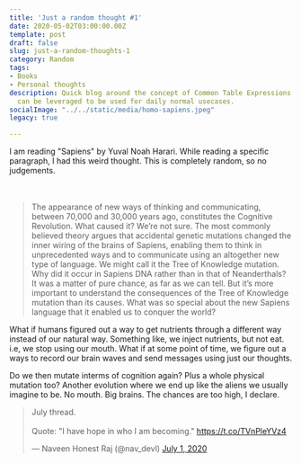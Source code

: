 ```yaml
---
title: 'Just a random thought #1'
date: 2020-05-02T03:00:00.00Z
template: post
draft: false
slug: just-a-random-thoughts-1
category: Random
tags:
- Books
- Personal thoughts
description: Quick blog around the concept of Common Table Expressions and how it
  can be leveraged to be used for daily normal usecases.
socialImage: "../../static/media/homo-sapiens.jpeg"
legacy: true

---
```

I am reading "Sapiens" by Yuval Noah Harari. While reading a specific paragraph, I had this weird thought. This is completely random, so no judgements.
<br>
<br>
<br>

> The appearance of new ways of thinking and communicating, between 70,000 and 30,000 years ago, constitutes the Cognitive Revolution. What caused it? We’re not sure. The most commonly believed theory argues that accidental genetic mutations changed the inner wiring of the brains of Sapiens, enabling them to think in unprecedented ways and to communicate using an altogether new type of language. We might call it the Tree of Knowledge mutation. Why did it occur in Sapiens DNA rather than in that of Neanderthals? It was a matter of pure chance, as far as we can tell. But it’s more important to understand the consequences of the Tree of Knowledge mutation than its causes. What was so special about the new Sapiens language that it enabled us to conquer the world?

What if humans figured out a way to get nutrients through a different way instead of our natural way. Something like, we inject nutrients, but not eat. i.e, we stop using our mouth. What if at some point of time, we figure out a ways to record our brain waves and send messages using just our thoughts.

Do we then mutate interms of cognition again? Plus a whole physical mutation too? Another evolution where we end up like the aliens we usually imagine to be. No mouth. Big brains. The chances are too high, I declare.

<blockquote class="twitter-tweet" data-lang="en" data-theme="dark"><p lang="en" dir="ltr">July thread.<br><br>Quote: &quot;I have hope in who I am becoming.&quot; <a href="https://t.co/TVnPleYVz4">https://t.co/TVnPleYVz4</a></p>&mdash; Naveen Honest Raj (@nav_devl) <a href="https://twitter.com/nav_devl/status/1278297742452785152?ref_src=twsrc%5Etfw">July 1, 2020</a></blockquote> <script async src="https://platform.twitter.com/widgets.js" charset="utf-8"></script>